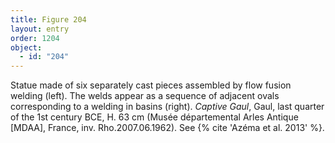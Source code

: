 ```yaml
---
title: Figure 204
layout: entry
order: 1204
object:
  - id: "204"
---
```


Statue made of six separately cast pieces assembled by flow fusion welding (left). The welds appear as a sequence of adjacent ovals corresponding to a welding in basins (right). *Captive Gaul*, Gaul, last quarter of the 1st century BCE, H. 63 cm (Musée départemental Arles Antique [MDAA], France, inv. Rho.2007.06.1962). See {% cite 'Azéma et al. 2013' %}.
